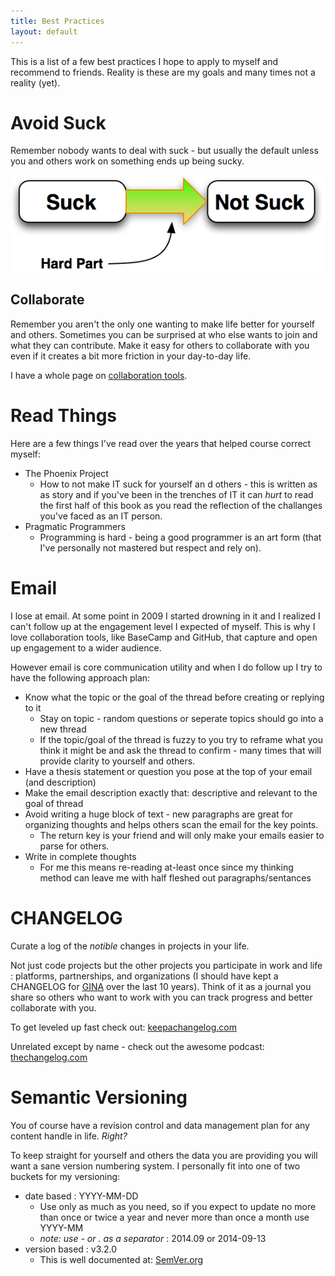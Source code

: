 ```yaml
---
title: Best Practices
layout: default
---
```

This is a list of a few best practices I hope to apply to myself and recommend to friends.  Reality is these are my goals and many times not a reality (yet).

# Avoid Suck

Remember nobody wants to deal with suck - but usually the default unless you and others work on something ends up being sucky.

![suck to not suck](/images/suck-to-not_suck.jpg)

## Collaborate

Remember you aren't the only one wanting to make life better for yourself and others.  Sometimes you can be surprised at who else wants to join and what they can contribute.  Make it easy for others to collaborate with you even if it creates a bit more friction in your day-to-day life.

I have a whole page on [collaboration tools](/topics/collaboration.html).

# Read Things

Here are a few things I've read over the years that helped course correct myself:

* The Phoenix Project
  * How to not make IT suck for yourself an d others - this is written as as story and if you've been in the trenches of IT it can *hurt* to read the first half of this book as you read the reflection of the challanges you've faced as an IT person.
* Pragmatic Programmers
  * Programming is hard - being a good programmer is an art form (that I've personally not mastered but respect and rely on).

# Email

I lose at email.  At some point in 2009 I started drowning in it and I realized I can't follow up at the engagement level I expected of myself.  This is why I love collaboration tools, like BaseCamp and GitHub, that capture and open up engagement to a wider audience.

However email is core communication utility and when I do follow up I try to have the following approach plan:

* Know what the topic or the goal of the thread before creating or replying to it
  * Stay on topic - random questions or seperate topics should go into a new thread
  * If the topic/goal of the thread is fuzzy to you try to reframe what you think it might be and ask the thread to confirm - many times that will provide clarity to yourself and others.
* Have a thesis statement or question you pose at the top of your email (and description)
* Make the email description exactly that: descriptive and relevant to the goal of thread
* Avoid writing a huge block of text - new paragraphs are great for organizing  thoughts and helps others scan the email for the key points.
  * The return key is your friend and will only make your emails easier to parse for others.
* Write in complete thoughts
  * For me this means re-reading at-least once since my thinking method can leave me with half fleshed out paragraphs/sentances


# CHANGELOG

  Curate a log of the *notible* changes in projects in your life.  

  Not just code projects but the other projects you participate in work and life : platforms, partnerships, and organizations (I should have kept a CHANGELOG for [GINA](http://gina.alaska.edu) over the last 10 years).  Think of it as a journal you share so others who want to work with you can track progress and better collaborate with you.

  To get leveled up fast check out: [keepachangelog.com](http://keepachangelog.com/)

  Unrelated except by name - check out the awesome podcast: [thechangelog.com](http://thechangelog.com/)

# Semantic Versioning

  You of course have a revision control and data management plan for any content handle in life.  *Right?*

  To keep straight for yourself and others the data you are providing you will want a sane version numbering system.  I personally fit into one of two buckets for my versioning:

  * date based : YYYY-MM-DD
    * Use only as much as you need, so if you expect to update no more than once or twice a year and never more than once a month use YYYY-MM
    * _note: use - or . as a separator_ : 2014.09 or 2014-09-13
  * version based : v3.2.0
    * This is well documented at: [SemVer.org](http://semver.org/)
